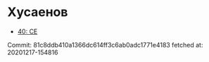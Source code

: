 # Хусаенов
- [40: CE](40.md)

Commit: 81c8ddb410a1366dc614ff3c6ab0adc1771e4183
 fetched at: 20201217-154816
